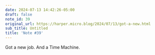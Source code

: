```yaml
---
date: 2024-07-13 14:42:26-05:00
draft: false
note_id: 39
original_url: https://harper.micro.blog/2024/07/13/got-a-new.html
sub_title: Untitled
title: 'Note #39'
---
```


Got a new job. And a Time Machine.